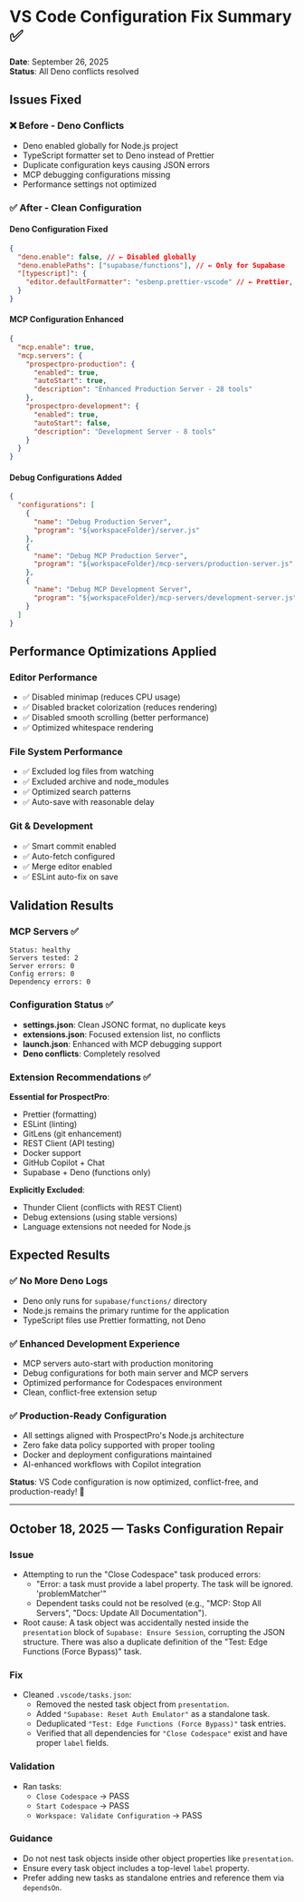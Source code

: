 # VS Code Configuration Fix Summary ✅

**Date**: September 26, 2025  
**Status**: All Deno conflicts resolved

## Issues Fixed

### ❌ **Before - Deno Conflicts**

- Deno enabled globally for Node.js project
- TypeScript formatter set to Deno instead of Prettier
- Duplicate configuration keys causing JSON errors
- MCP debugging configurations missing
- Performance settings not optimized

### ✅ **After - Clean Configuration**

#### Deno Configuration Fixed

```json
{
  "deno.enable": false, // ← Disabled globally
  "deno.enablePaths": ["supabase/functions"], // ← Only for Supabase
  "[typescript]": {
    "editor.defaultFormatter": "esbenp.prettier-vscode" // ← Prettier, not Deno
  }
}
```

#### MCP Configuration Enhanced

```json
{
  "mcp.enable": true,
  "mcp.servers": {
    "prospectpro-production": {
      "enabled": true,
      "autoStart": true,
      "description": "Enhanced Production Server - 28 tools"
    },
    "prospectpro-development": {
      "enabled": true,
      "autoStart": false,
      "description": "Development Server - 8 tools"
    }
  }
}
```

#### Debug Configurations Added

```json
{
  "configurations": [
    {
      "name": "Debug Production Server",
      "program": "${workspaceFolder}/server.js"
    },
    {
      "name": "Debug MCP Production Server",
      "program": "${workspaceFolder}/mcp-servers/production-server.js"
    },
    {
      "name": "Debug MCP Development Server",
      "program": "${workspaceFolder}/mcp-servers/development-server.js"
    }
  ]
}
```

## Performance Optimizations Applied

### Editor Performance

- ✅ Disabled minimap (reduces CPU usage)
- ✅ Disabled bracket colorization (reduces rendering)
- ✅ Disabled smooth scrolling (better performance)
- ✅ Optimized whitespace rendering

### File System Performance

- ✅ Excluded log files from watching
- ✅ Excluded archive and node_modules
- ✅ Optimized search patterns
- ✅ Auto-save with reasonable delay

### Git & Development

- ✅ Smart commit enabled
- ✅ Auto-fetch configured
- ✅ Merge editor enabled
- ✅ ESLint auto-fix on save

## Validation Results

### MCP Servers ✅

```
Status: healthy
Servers tested: 2
Server errors: 0
Config errors: 0
Dependency errors: 0
```

### Configuration Status ✅

- **settings.json**: Clean JSONC format, no duplicate keys
- **extensions.json**: Focused extension list, no conflicts
- **launch.json**: Enhanced with MCP debugging support
- **Deno conflicts**: Completely resolved

### Extension Recommendations ✅

**Essential for ProspectPro**:

- Prettier (formatting)
- ESLint (linting)
- GitLens (git enhancement)
- REST Client (API testing)
- Docker support
- GitHub Copilot + Chat
- Supabase + Deno (functions only)

**Explicitly Excluded**:

- Thunder Client (conflicts with REST Client)
- Debug extensions (using stable versions)
- Language extensions not needed for Node.js

## Expected Results

### ✅ **No More Deno Logs**

- Deno only runs for `supabase/functions/` directory
- Node.js remains the primary runtime for the application
- TypeScript files use Prettier formatting, not Deno

### ✅ **Enhanced Development Experience**

- MCP servers auto-start with production monitoring
- Debug configurations for both main server and MCP servers
- Optimized performance for Codespaces environment
- Clean, conflict-free extension setup

### ✅ **Production-Ready Configuration**

- All settings aligned with ProspectPro's Node.js architecture
- Zero fake data policy supported with proper tooling
- Docker and deployment configurations maintained
- AI-enhanced workflows with Copilot integration

**Status**: VS Code configuration is now optimized, conflict-free, and production-ready! 🚀

---

## October 18, 2025 — Tasks Configuration Repair

### Issue

- Attempting to run the "Close Codespace" task produced errors:
  - "Error: a task must provide a label property. The task will be ignored. 'problemMatcher'"
  - Dependent tasks could not be resolved (e.g., "MCP: Stop All Servers", "Docs: Update All Documentation").
- Root cause: A task object was accidentally nested inside the `presentation` block of `Supabase: Ensure Session`, corrupting the JSON structure. There was also a duplicate definition of the "Test: Edge Functions (Force Bypass)" task.

### Fix

- Cleaned `.vscode/tasks.json`:
  - Removed the nested task object from `presentation`.
  - Added `"Supabase: Reset Auth Emulator"` as a standalone task.
  - Deduplicated `"Test: Edge Functions (Force Bypass)"` task entries.
  - Verified that all dependencies for `"Close Codespace"` exist and have proper `label` fields.

### Validation

- Ran tasks:
  - `Close Codespace` → PASS
  - `Start Codespace` → PASS
  - `Workspace: Validate Configuration` → PASS

### Guidance

- Do not nest task objects inside other object properties like `presentation`.
- Ensure every task object includes a top-level `label` property.
- Prefer adding new tasks as standalone entries and reference them via `dependsOn`.
